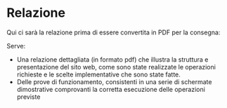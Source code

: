 # Relazione

Qui ci sarà la relazione prima di essere convertita in PDF per la consegna:

Serve:

- Una relazione dettagliata (in formato pdf) che illustra la struttura
e presentazione del sito web, come sono state realizzate le operazioni
richieste e le scelte implementative che sono state fatte.
- Delle prove di funzionamento, consistenti in una serie di schermate
dimostrative comprovanti la corretta esecuzione delle operazioni previste
